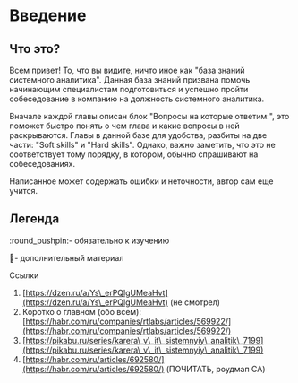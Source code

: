 # Введение

## Что это?

Всем привет! То, что вы видите, ничто иное как "база знаний системного аналитика". Данная база знаний призвана помочь начинающим специалистам подготовиться и успешно пройти собеседование в компанию на должность системного аналитика.&#x20;

Вначале каждой главы описан блок "Вопросы на которые ответим:", это поможет быстро понять о чем глава и какие вопросы в ней раскрываются.  Главы в данной базе для удобства, разбиты на две части: "Soft skills" и "Hard skills". Однако, важно заметить, что это не соответствует тому порядку, в котором, обычно спрашивают на собеседованиях.&#x20;

Написанное может содержать ошибки и неточности, автор сам еще учится.

## Легенда

:round\_pushpin:- обязательно к изучению

:paperclip:- дополнительный материал&#x20;







Ссылки

1. [https://dzen.ru/a/Ys\_erPQlgUMeaHvt](https://dzen.ru/a/Ys\_erPQlgUMeaHvt) (не смотрел)
2. Коротко о главном (обо всем): [https://habr.com/ru/companies/rtlabs/articles/569922/](https://habr.com/ru/companies/rtlabs/articles/569922/)
3. [https://pikabu.ru/series/karera\_v\_it\_sistemnyiy\_analitik\_7199](https://pikabu.ru/series/karera\_v\_it\_sistemnyiy\_analitik\_7199)
4. [https://habr.com/ru/articles/692580/](https://habr.com/ru/articles/692580/) (ПОЧИТАТЬ, роудмап СА)
